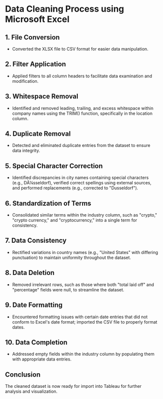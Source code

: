 

# Data Cleaning Process using Microsoft Excel

## 1. File Conversion
- Converted the XLSX file to CSV format for easier data manipulation.

## 2. Filter Application
- Applied filters to all column headers to facilitate data examination and modification.

## 3. Whitespace Removal
- Identified and removed leading, trailing, and excess whitespace within company names using the TRIM() function, specifically in the location column.

## 4. Duplicate Removal
- Detected and eliminated duplicate entries from the dataset to ensure data integrity.

## 5. Special Character Correction
- Identified discrepancies in city names containing special characters (e.g., DÃ¼sseldorf), verified correct spellings using external sources, and performed replacements (e.g., corrected to "Dusseldorf").

## 6. Standardization of Terms
- Consolidated similar terms within the industry column, such as "crypto," "crypto currency," and "cryptocurrency," into a single term for consistency.

## 7. Data Consistency
- Rectified variations in country names (e.g., "United States" with differing punctuation) to maintain uniformity throughout the dataset.

## 8. Data Deletion
- Removed irrelevant rows, such as those where both "total laid off" and "percentage" fields were null, to streamline the dataset.

## 9. Date Formatting
- Encountered formatting issues with certain date entries that did not conform to Excel's date format; imported the CSV file to properly format dates.

## 10. Data Completion
- Addressed empty fields within the industry column by populating them with appropriate data entries.

## Conclusion
The cleaned dataset is now ready for import into Tableau for further analysis and visualization.

